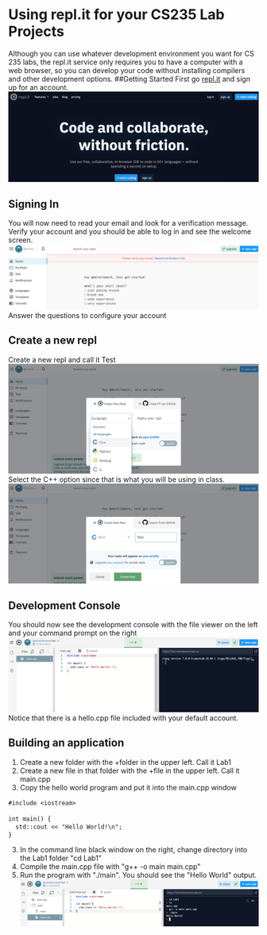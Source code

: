 # Using repl.it for your CS235 Lab Projects
Although you can use whatever development environment you want for CS 235 labs, the repl.it service only requires you to have a computer with a web browser, so you can develop your code without installing compilers and other development options.
##Getting Started
First go [repl.it](https://repl.it/) and sign up for an account.
![Sign Up](https://github.com/BYUCS235/BYUCS235.github.io/blob/master/replItCreateAccount.png)

## Signing In
You will now need to read your email and look for a verification message.  Verify your account and you should be able to log in and see the welcome screen.
![Verify](https://github.com/BYUCS235/BYUCS235.github.io/blob/master/replitVerification.png)
Answer the questions to configure your account
## Create a new repl
Create a new repl and call it Test
![NewRepl](https://github.com/BYUCS235/BYUCS235.github.io/blob/master/replitNewRepl.png)
Select the C++ option since that is what you will be using in class.
![NewRepl2](https://github.com/BYUCS235/BYUCS235.github.io/blob/master/replitNewRepl2.png)
## Development Console
You should now see the development console with the file viewer on the left and your command prompt on the right
![NewRepl2](https://github.com/BYUCS235/BYUCS235.github.io/blob/master/replitViewHello.png)
Notice that there is a hello.cpp file included with your default account.  
## Building an application
1) Create a new folder with the +folder in the upper left.  Call it Lab1
2) Create a new file in that folder with the +file in the upper left. Call it main.cpp
3) Copy the hello world program and put it into the main.cpp window
```
#include <iostream>

int main() {
  std::cout << "Hello World!\n";
}
```
3) In the command line black window on the right, change directory into the Lab1 folder "cd Lab1"
4) Compile the main.cpp file with "g++ -o main main.cpp"
5) Run the program with "./main".  You should see the "Hello World" output.
![NewRepl2](https://github.com/BYUCS235/BYUCS235.github.io/blob/master/replitMake.png)



